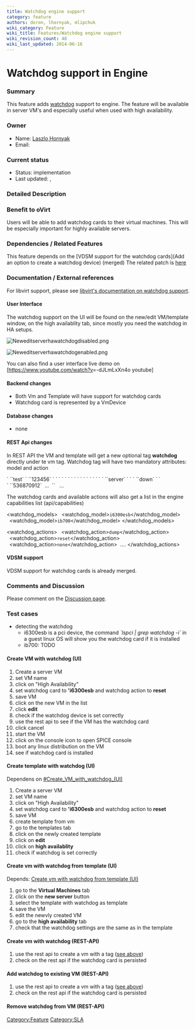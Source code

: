```yaml
---
title: Watchdog engine support
category: feature
authors: doron, lhornyak, mlipchuk
wiki_category: Feature
wiki_title: Features/Watchdog engine support
wiki_revision_count: 48
wiki_last_updated: 2014-06-16
---
```


# Watchdog support in Engine

### Summary

This feature adds [watchdog](https://en.wikipedia.org/wiki/Watchdog_Card) support to engine. The feature will be available in server VM's and especially useful when used with high availability.

### Owner

*   Name: [Laszlo Hornyak](User:Lhornyak)
*   Email: <lhornyak at redhat dot com>

### Current status

*   Status: implementation
*   Last updated: ,

### Detailed Description

### Benefit to oVirt

Users will be able to add watchdog cards to their virtual machines. This will be especially important for highly available servers.

### Dependencies / Related Features

This feature depends on the [VDSM support for the watchdog cards](Add an option to create a watchdog device) (merged) The related patch is [here](http://gerrit.ovirt.org/7535)

### Documentation / External references

For libvirt support, please see [libvirt's documentation on watchdog support](http://libvirt.org/formatdomain.html#elementsWatchdog).

#### User Interface

The watchdog support on the UI will be found on the new/edit VM/template window, on the high availablity tab, since mostly you need the watchdog in HA setups.

![](Neweditserverhawatchdogdisabled.png "Neweditserverhawatchdogdisabled.png")

![](Neweditserverhawatchdogenabled.png "Neweditserverhawatchdogenabled.png")

You can also find a user interface live demo on [<https://www.youtube.com/watch?v>=-dJLmLxXn4o youtube]

#### Backend changes

*   Both Vm and Template will have support for watchdog cards
*   Watchdog card is represented by a VmDevice

#### Database changes

*   none

#### REST Api changes

In REST API the VM and template will get a new optional tag **watchdog** directly under te vm tag. Watchdog tag will have two mandatory attributes: model and action

<vm id="87cd09df-88af-4958-8aba-87b14b92ca39" href="/api/vms/87cd09df-88af-4958-8aba-87b14b92ca39">
` `<name>`test`</name>
` `<description>`123456`</description>
` `<link rel="disks" href="/api/vms/87cd09df-88af-4958-8aba-87b14b92ca39/disks"/>
` `<link rel="nics" href="/api/vms/87cd09df-88af-4958-8aba-87b14b92ca39/nics"/>
` `<link rel="cdroms" href="/api/vms/87cd09df-88af-4958-8aba-87b14b92ca39/cdroms"/>
` `<link rel="snapshots" href="/api/vms/87cd09df-88af-4958-8aba-87b14b92ca39/snapshots"/>
` `<link rel="tags" href="/api/vms/87cd09df-88af-4958-8aba-87b14b92ca39/tags"/>
` `<link rel="permissions" href="/api/vms/87cd09df-88af-4958-8aba-87b14b92ca39/permissions"/>
` `<link rel="statistics" href="/api/vms/87cd09df-88af-4958-8aba-87b14b92ca39/statistics"/>
` `<link rel="reporteddevices" href="/api/vms/87cd09df-88af-4958-8aba-87b14b92ca39/reporteddevices"/>
` `<type>`server`</type>
` `<status>
` `<state>`down`</state>
` `</status>
` `<memory>`536870912`</memory>
       ...
       `<watchdog model="i6300esb" action="reset"/>` 
       ...
</vm>

The watchdog cards and available actions will also get a list in the engine capabilities list (api/capabilities)

<watchdog_models>
` `<watchdog_model>`i6300esb`</watchdog_model>
` `<watchdog_model>`ib700`</watchdog_model>
</watchdog_models>

<watchdog_actions>
` `<watchdog_action>`dump`</watchdog_action>
` `<watchdog_action>`reset`</watchdog_action>
` `<watchdog_action>`none`</watchdog_action>
       ....
</watchdog_actions>

#### VDSM support

VDSM support for watchdog cards is already merged.

### Comments and Discussion

Please comment on the [Discussion page](Talk:Features/Watchdog_engine_support).

### Test cases

*   detecting the watchdog
    -   i6300esb is a pci device, the command *\`lspci | grep watchdog -i\`* in a guest linux OS will show you the watchdog card if it is installed
    -   ib700: TODO

#### Create VM with watchdog (UI)

1.  Create a server VM
2.  set VM name
3.  click on "High Availability"
4.  set watchdog card to **'i6300esb** and watchdog action to **reset**
5.  save VM
6.  click on the new VM in the list
7.  click **edit**
8.  check if the watchdog device is set correctly
9.  use the rest api to see if the VM has the watchdog card
10. click cancel
11. start the VM
12. click on the console icon to open SPICE console
13. boot any linux distribution on the VM
14. see if watchdog card is installed

#### Create template with watchdog (UI)

Dependens on [#Create_VM_with_watchdog_(UI)](#Create_VM_with_watchdog_(UI))

1.  Create a server VM
2.  set VM name
3.  click on "High Availability"
4.  set watchdog card to **'i6300esb** and watchdog action to **reset**
5.  save VM
6.  create template from vm
7.  go to the templates tab
8.  click on the newly created template
9.  click on **edit**
10. click on **high availablity**
11. check if watchdog is set correctly

#### Create vm with watchdog from template (UI)

Depends: [Create vm with watchdog from template (UI)](#Create_template_with_watchdog_.28UI.29)

1.  go to the **Virtual Machines** tab
2.  click on the **new server** button
3.  select the template with watchdog as template
4.  save the VM
5.  edit the newvly created VM
6.  go to the **high availability** tab
7.  check that the watchdog settings are the same as in the template

#### Create vm with watchdog (REST-API)

1.  use the rest api to create a vm with a <watchdog> tag ([see above](#REST_Api_changes))
2.  check on the rest api if the watchdog card is persisted

#### Add watchdog to existing VM (REST-API)

1.  use the rest api to create a vm with a <watchdog> tag ([see above](#REST_Api_changes))
2.  check on the rest api if the watchdog card is persisted

#### Remove watchdog from VM (REST-API)

<Category:Feature> <Category:SLA>

